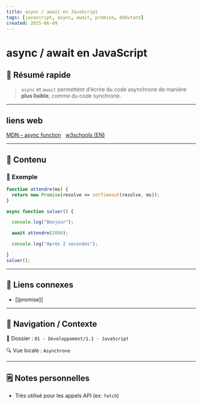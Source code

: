 ```yaml
---
title: async / await en JavaScript
tags: [javascript, async, await, promise, débutant]
created: 2025-06-09
---
```


# async / await en JavaScript

## 🧠 Résumé rapide

> `async` et `await` permettent d’écrire du code asynchrone de manière **plus lisible**, comme du code synchrone.

---

## liens web

[MDN – async function](https://developer.mozilla.org/fr/docs/Web/JavaScript/Reference/Statements/async_function)  
[w3schools (EN)](https://www.w3schools.com/js/js_async.asp)

---

## 📌 Contenu

### 📍 Exemple

```js
function attendre(ms) {
  return new Promise(resolve => setTimeout(resolve, ms));
}  

async function saluer() {

  console.log("Bonjour");

  await attendre(2000);

  console.log("Après 2 secondes");

}
saluer();
```

---

## 🔗 Liens connexes

- [[promise]]

---

## 🧭 Navigation / Contexte

📂 Dossier : `01 - Développement/1.1 - JavaScript`  

🔍 Vue locale : `Asynchrone`

---

## 🗒️ Notes personnelles

- Très utilisé pour les appels API (ex: `fetch`)